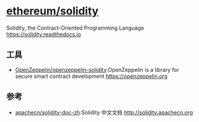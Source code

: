 # [ethereum/solidity](https://github.com/ethereum/solidity)

Solidity, the Contract-Oriented Programming Language <https://solidity.readthedocs.io>

## 工具

* [OpenZeppelin/openzeppelin-solidity](https://github.com/OpenZeppelin/openzeppelin-solidity):OpenZeppelin is a library for secure smart contract development <https://openzeppelin.org>

## 参考

* [apachecn/solidity-doc-zh](https://github.com/apachecn/solidity-doc-zh):Solidity 中文文档 <http://solidity.apachecn.org>
